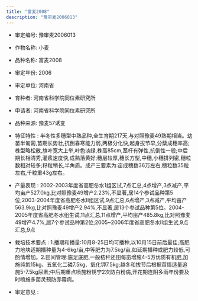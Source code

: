 ```yaml
---
title: "富麦2008"
description: "豫审麦2006013"
---
```

* 审定编号:  豫审麦2006013

*  作物名称:  小麦

*  品种名称:  富麦2008

*  审定年份:  2006

*  审定单位:  河南省

* 育种者:  河南省科学院同位素研究所

*  申请者:  河南省科学院同位素研究所

*  品种来源:  豫麦57诱变

*  特征特性 : 
半冬性多穗型中熟品种,全生育期217天,与对照豫麦49熟期相当。幼苗半匍匐,苗期长势壮,抗倒春寒能力弱,两极分化快,起身拔节早,分蘖成穗率高;株型略松散,旗叶宽大上举,叶色淡绿,株高85cm,茎杆有弹性,抗倒性一般;中后期长相清秀,灌浆速度快,成熟落黄好;穗层较厚,穗长方型,中穗,小穗排列密,穗粒数相对较多;籽粒稍长,半角质。成产三要素为:亩成穗数36万左右,穗粒数35粒左右,千粒重43g左右。
 
*  产量表现 : 
2002-2003年度省高肥冬水1组区试,7点汇总,4点增产,3点减产,平均亩产527.0kg,比对照豫麦49增产2.23%,不显著,居14个参试品种第5位;2003-2004年度省高肥冬水Ⅱ组区试,9点汇总,6点增产,3点减产,平均亩产563.9kg,比对照豫麦49增产2.94%,不显著,居13个参试品种第5位。2004-2005年度省高肥冬水组生试,11点汇总,11点增产,平均亩产485.8kg,比对照豫麦49增产4.7%,居7个参试品种第2位;2005~2006年度省高肥冬水Ⅱ组生试,9点汇总,9点

*  栽培技术要点 : 
1.播期和播量:10月8-25日均可播种,以10月15日前后最佳;高肥力地块适期播种量为4-6kg/亩,中等肥力为7.5kg/亩,如延期播种或肥力较低,可酌情增加。2.田间管理:施足底肥,一般秸秆还田每亩增施4-5方优质有机肥,加施纯氮15kg、五氧化二磷7.5kg、氧化钾7.5kg;越冬和拔节后根据苗情适量追施5-7.5kg尿素;中后期重点喷施粉锈宁2次防白粉病,开花期连阴多雨年份要及时喷施多菌灵预防赤霉病。

*  审定意见 : 

